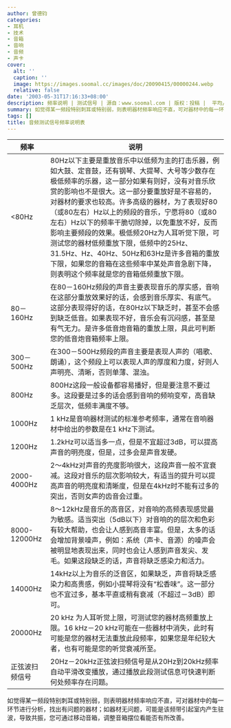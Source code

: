 ```yaml
---
author: 曾德钧
categories:
- 耳机
- 技术
- 音箱
- 音响
- 音频
- 声卡
cover:
  alt: ''
  caption: ''
  image: https://images.soomal.cc/images/doc/20090415/00000244.webp
  relative: false
date: '2003-05-31T17:16:33+08:00'
description: 频率说明 | 测试信号 | 源自：www.soomal.com | 版权：投稿 |  平均/总评分：09.62/125
summary: 如觉得某一频段特别刺耳或特别弱，则表明器材频率响应不直，可对器材中的每一环节进行分析，找出有问题的器材；如器材无问题，可能是该频带引起室内产生驻波，导致共振，您可通过移动音箱，调整音箱摆位看能否有所改善
tags: []
title: 音频测试信号频率说明表
---
```


| 频率 | 说明 |
| --- | --- |
| <80Hz | 80Hz以下主要是重放音乐中以低频为主的打击乐器，例如大鼓、定音鼓，还有钢琴、大提琴、大号等少数存在极低频率的乐器，这一部分如果有则好，没有对音乐欣赏的影响也不是很大。这一部分要重放好是不容易的，对器材的要求也较高。许多高级的器材，为了表现好80（或80左右）Hz以上的频段的音乐，宁愿将80（或80左右）Hz以下的频率干脆切除掉，以免重放不好，反而影响主要频段的效果。极低频20Hz为人耳听觉下限，可测试您的器材低频重放下限，低频中的25Hz、31.5Hz、Hz、40Hz、50Hz和63Hz是许多音箱的重放下限，如果您的音箱在这些频率中某处声音急剧下降，则表明这个频率就是您的音箱低频重放下限。 |
| 80－160Hz | 在80－160Hz频段的声音主要表现音乐的厚实感，音响在这部分重放效果好的话，会感到音乐厚实、有底气。这部分表现得好的话，在80Hz以下缺乏时，甚至不会感到缺乏低音。如果表现不好，音乐会有沉闷感，甚至是有气无力。是许多低音炮音箱的重放上限，具此可判断您的低音炮音箱频率上限。 |
| 300－500Hz | 在300－500Hz频段的声音主要是表现人声的（唱歌、朗诵），这个频段上可以表现人声的厚度和力度，好则人声明亮、清晰，否则单薄、混浊。 |
| 800Hz | 800Hz这段一般设备都容易播好，但是要注意不要过多。这段要是过多的话会感到音响的频响变窄，高音缺乏层次，低频丰满度不够。 |
| 1000Hz | 1 kHz是音响器材测试的标准参考频率，通常在音响器材中给出的参数是在1 kHz下测试。 |
| 1200Hz | 1.2kHz可以适当多一点，但是不宜超过3dB，可以提高声音的明亮度，但是，过多会是声音发硬。 |
| 2000-4000Hz | 2～4kHz对声音的亮度影响很大，这段声音一般不宜衰减。这段对音乐的层次影响较大，有适当的提升可以提高声音的明亮度和清晰度，但是在4kHz时不能有过多的突出，否则女声的齿音会过重。 |
| 8000-12000Hz | 8～12kHz是音乐的高音区，对音响的高频表现感觉最为敏感。适当突出（5dB以下）对音响的的层次和色彩有较大帮助，也会让人感到高音丰富。但是，太多的话会增加背景噪声，例如：系统（声卡、音源）的噪声会被明显地表现出来，同时也会让人感到声音发尖、发毛。如果这段缺乏的话，声音将缺乏感染力和活力。 |
| 14000Hz | 14kHz以上为音乐的泛音区，如果缺乏，声音将缺乏感染力和高贵感，例如小提琴将没有“松香味”。这一部分也不宜过多，基本平直或稍有衰减（不超过－3dB）即可。 |
| 20000Hz | 20 kHz 为人耳听觉上限，可测试您的器材高频重放上限。16 kHz－20 kHz可能在一些器材中消失，此时有可能是您的器材无法重放此段频率，如果您是年纪较大者，也有可能是您的听觉衰减所至。 |
| 正弦波扫频信号 | 20Hz－20kHz正弦波扫频信号是从20Hz到20kHz频率自动平滑改变播放，通过播放此段测试信息可快速判断何处频率存在问题。 |

如觉得某一频段特别刺耳或特别弱，则表明器材频率响应不直，可对器材中的每一环节进行分析，找出有问题的器材；如器材无问题，可能是该频带引起室内产生驻波，导致共振，您可通过移动音箱，调整音箱摆位看能否有所改善。